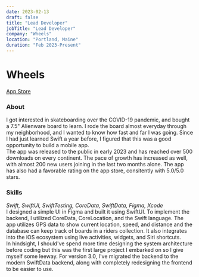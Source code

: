 ```yaml
---
date: 2023-02-13
draft: false
title: "Lead Developer"
jobTitle: "Lead Developer"
company: "Wheels"
location: "Portland, Maine"
duration: "Feb 2023-Present"
---
```

# Wheels
[App Store](https://apps.apple.com/us/app/wheels-skateboarding-buddy/id1667530731?itsct=apps_box_badge&itscg=30200)
### About
I got interested in skateboarding over the COVID-19 pandemic, and bought a 7.5" Alienware board to learn. I rode the board almost everyday through my neighborhood, and I wanted to know how fast and far I was going. Since I had just learned Swift a year before, I figured that this was a good opportunity to build a mobile app. \
The app was released to the public in early 2023 and has reached over 500 downloads on every continent. The pace of growth has increased as well, with almost 200 new users joining in the last two months alone. The app has also had a favorable rating on the app store, consitently with 5.0/5.0 stars.

### Skills
_Swift, SwiftUI, SwiftTesting, CoreData, SwiftData, Figma, Xcode_ \
I designed a simple UI in Figma and built it using SwiftUI. To implement the backend, I utilized CoreData, CoreLocation, and the Swift language. The app utilizes GPS data to show current location, speed, and distance and the database can keep track of boards in a riders collection. It also integrates into the iOS ecosystem using live activities, widgets, and Siri shortcuts.  \
In hindsight, I should've spend more time designing the system architecture before coding but this was the first large project I embarked on so I give myself some leeway. For version 3.0, I've migrated the backend to the modern SwiftData backend, along with completely redesigning the frontend to be easier to use.  
